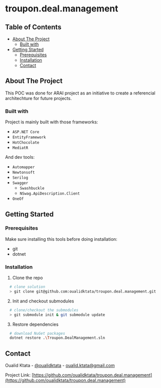 # troupon.deal.management

## Table of Contents
* [About The Project](#About-The-Project)
  * [Built with](#Built-with)
* [Getting Started](#Getting-Started)
  * [Prerequisites](#Prerequisites)
  * [Installation](#Installation)
  * [Contact](#Contact)

## About The Project
This POC was done for ARAI project as an initiative to create a referencial architechture for future projects.

### Built with
Project is mainly built with those frameworks:
* `ASP.NET Core`
* `EntityFramework`
* `HotChocolate`
* `MediatR`

And dev tools:

* `Automapper`
* `Newtonsoft`
* `Serilog`
* `Swagger`
  * `Swashbuckle`
  * `NSwag.ApiDescription.Client`
* `OneOf`

## Getting Started

### Prerequisites
Make sure installing this tools before doing installation:
* git
* dotnet

### Installation

1. Clone the repo
  ```sh
    # clone solution
    > git clone git@github.com:oualidktata/troupon.deal.management.git
  ```
2. Init and checkout submodules
  ```sh
    # clone/checkout the submodules
    > git submodule init & git submodule update
  ```

3. Restore dependencies
  ```sh
    # download NuGet packages
    dotnet restore .\Troupon.DealManagement.sln
  ```

## Contact

Oualid Ktata - [@oualidktata](https://github.com/oualidktata) - oualid.ktata@gmail.com

Project Link: [https://github.com/oualidktata/troupon.deal.management](https://github.com/oualidktata/troupon.deal.management)
